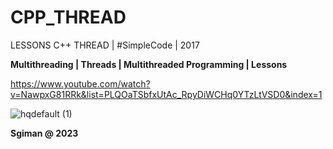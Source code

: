 # CPP_THREAD
 LESSONS C++ THREAD | #SimpleCode | 2017

**Multithreading | Threads | Multithreaded Programming | Lessons** 

https://www.youtube.com/watch?v=NawpxG81RRk&list=PLQOaTSbfxUtAc_RpyDiWCHq0YTzLtVSD0&index=1

![hqdefault (1)](https://github.com/sgiman/CPP_THREAD/assets/7030369/30251ad2-d505-4789-9875-b12b4fb85231)



**Sgiman @ 2023**
